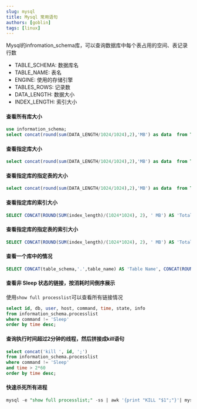 ```yaml
---
slug: mysql
title: Mysql 常用语句
authors: [goblin]
tags: [linux]
---
```


Mysql的infromation_schema库，可以查询数据库中每个表占用的空间、表记录行数
- TABLE_SCHEMA: 数据库名
- TABLE_NAME: 表名
- ENGINE: 使用的存储引擎
- TABLES_ROWS: 记录数
- DATA_LENGTH: 数据大小
- INDEX_LENGTH: 索引大小

#### 查看所有库大小
```sql
use information_schema;
select concat(round(sum(DATA_LENGTH/1024/1024),2),'MB') as data  from TABLES;
```

#### 查看指定库大小
```sql
select concat(round(sum(DATA_LENGTH/1024/1024),2),'MB') as data  from TABLES where table_schema='xxx';
```

#### 查看指定库的指定表的大小
```sql
select concat(round(sum(DATA_LENGTH/1024/1024),2),'MB') as data  from TABLES where table_schema='xxx' and table_name='xxx';
```

#### 查看指定库的索引大小
```sql
SELECT CONCAT(ROUND(SUM(index_length)/(1024*1024), 2), ' MB') AS 'Total Index Size' FROM TABLES  WHERE table_schema = 'xxx';
```

#### 查看指定库的指定表的索引大小
```sql
SELECT CONCAT(ROUND(SUM(index_length)/(1024*1024), 2), ' MB') AS 'Total Index Size' FROM TABLES  WHERE table_schema = 'xxx' and table_name='xxx';
```

#### 查看一个库中的情况
```sql
SELECT CONCAT(table_schema,'.',table_name) AS 'Table Name', CONCAT(ROUND(table_rows/1000000,4),'M') AS 'Number of Rows', CONCAT(ROUND(data_length/(1024*1024*1024),4),'G') AS 'Data Size', CONCAT(ROUND(index_length/(1024*1024*1024),4),'G') AS 'Index Size', CONCAT(ROUND((data_length+index_length)/(1024*1024*1024),4),'G') AS'Total'FROM information_schema.TABLES WHERE table_schema LIKE 'xxx';
```

#### 查看非 Sleep 状态的链接，按消耗时间倒序展示
使用`show full processlist`可以查看所有链接情况
```sql
select id, db, user, host, command, time, state, info
from information_schema.processlist
where command != 'Sleep'
order by time desc; 
```

#### 查询执行时间超过2分钟的线程，然后拼接成kill语句
```sql
select concat('kill ', id, ';')
from information_schema.processlist
where command != 'Sleep'
and time > 2*60
order by time desc;
```

#### 快速杀死所有进程
```sql
mysql -e "show full processlist;" -ss | awk '{print "KILL "$1";"}'| mysql
```